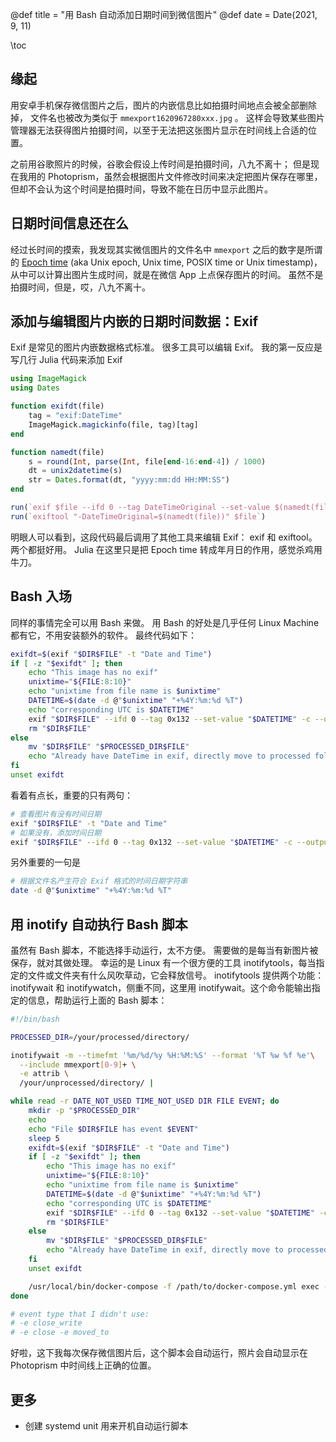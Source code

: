 @def title = "用 Bash 自动添加日期时间到微信图片"
@def date = Date(2021, 9, 11)

\toc

## 缘起

用安卓手机保存微信图片之后，图片的内嵌信息比如拍摄时间地点会被全部删除掉，
文件名也被改为类似于 `mmexport1620967280xxx.jpg` 。
这样会导致某些图片管理器无法获得图片拍摄时间，以至于无法把这张图片显示在时间线上合适的位置。

之前用谷歌照片的时候，谷歌会假设上传时间是拍摄时间，八九不离十；
但是现在我用的 Photoprism，虽然会根据图片文件修改时间来决定把图片保存在哪里，但却不会认为这个时间是拍摄时间，导致不能在日历中显示此图片。

## 日期时间信息还在么

经过长时间的摸索，我发现其实微信图片的文件名中 `mmexport` 之后的数字是所谓的 [Epoch time](https://www.epochconverter.com/) (aka Unix epoch, Unix time, POSIX time or Unix timestamp)，从中可以计算出图片生成时间，就是在微信 App 上点保存图片的时间。
虽然不是拍摄时间，但是，哎，八九不离十。

## 添加与编辑图片内嵌的日期时间数据：Exif

Exif 是常见的图片内嵌数据格式标准。
很多工具可以编辑 Exif。
我的第一反应是写几行 Julia 代码来添加 Exif
```julia
using ImageMagick
using Dates

function exifdt(file)
	tag = "exif:DateTime"
	ImageMagick.magickinfo(file, tag)[tag]
end

function namedt(file)
	s = round(Int, parse(Int, file[end-16:end-4]) / 1000)
	dt = unix2datetime(s)
	str = Dates.format(dt, "yyyy:mm:dd HH:MM:SS")
end

run(`exif $file --ifd 0 --tag DateTimeOriginal --set-value $(namedt(file))`)
run(`exiftool "-DateTimeOriginal=$(namedt(file))" $file`)
```
明眼人可以看到，这段代码最后调用了其他工具来编辑 Exif：
exif 和 exiftool。两个都挺好用。
Julia 在这里只是把 Epoch time 转成年月日的作用，感觉杀鸡用牛刀。

## Bash 入场

同样的事情完全可以用 Bash 来做。
用 Bash 的好处是几乎任何 Linux Machine 都有它，不用安装额外的软件。
最终代码如下：
```bash
exifdt=$(exif "$DIR$FILE" -t "Date and Time")
if [ -z "$exifdt" ]; then
    echo "This image has no exif"
    unixtime="${FILE:8:10}"
    echo "unixtime from file name is $unixtime"
    DATETIME=$(date -d @"$unixtime" "+%4Y:%m:%d %T")
    echo "corresponding UTC is $DATETIME"
    exif "$DIR$FILE" --ifd 0 --tag 0x132 --set-value "$DATETIME" -c --output "$PROCESSED_DIR""$FILE"
    rm "$DIR$FILE"
else
    mv "$DIR$FILE" "$PROCESSED_DIR$FILE"
    echo "Already have DateTime in exif, directly move to processed folder"
fi
unset exifdt
```
看着有点长，重要的只有两句：

```bash
# 查看图片有没有时间日期
exif "$DIR$FILE" -t "Date and Time"
# 如果没有，添加时间日期
exif "$DIR$FILE" --ifd 0 --tag 0x132 --set-value "$DATETIME" -c --output "$PROCESSED_DIR""$FILE"
```
另外重要的一句是
```bash
# 根据文件名产生符合 Exif 格式的时间日期字符串
date -d @"$unixtime" "+%4Y:%m:%d %T"
```

## 用 inotify 自动执行 Bash 脚本
虽然有 Bash 脚本，不能选择手动运行，太不方便。
需要做的是每当有新图片被保存，就对其做处理。
幸运的是 Linux 有一个很方便的工具 inotifytools，每当指定的文件或文件夹有什么风吹草动，它会释放信号。
inotifytools 提供两个功能：inotifywait 和 inotifywatch，侧重不同，这里用 inotifywait。这个命令能输出指定的信息，帮助运行上面的 Bash 脚本：
```bash
#!/bin/bash

PROCESSED_DIR=/your/processed/directory/

inotifywait -m --timefmt '%m/%d/%y %H:%M:%S' --format '%T %w %f %e'\
  --include mmexport[0-9]+ \
  -e attrib \
  /your/unprocessed/directory/ |

while read -r DATE_NOT_USED TIME_NOT_USED DIR FILE EVENT; do
    mkdir -p "$PROCESSED_DIR"
    echo
    echo "File $DIR$FILE has event $EVENT"
    sleep 5
    exifdt=$(exif "$DIR$FILE" -t "Date and Time")
    if [ -z "$exifdt" ]; then
        echo "This image has no exif"
        unixtime="${FILE:8:10}"
        echo "unixtime from file name is $unixtime"
        DATETIME=$(date -d @"$unixtime" "+%4Y:%m:%d %T")
        echo "corresponding UTC is $DATETIME"
        exif "$DIR$FILE" --ifd 0 --tag 0x132 --set-value "$DATETIME" -c --output "$PROCESSED_DIR""$FILE"
        rm "$DIR$FILE"
    else
        mv "$DIR$FILE" "$PROCESSED_DIR$FILE"
        echo "Already have DateTime in exif, directly move to processed folder"
    fi
    unset exifdt

    /usr/local/bin/docker-compose -f /path/to/docker-compose.yml exec -T photoprism photoprism import
done

# event type that I didn't use:
# -e close_write 
# -e close -e moved_to 
```

好啦，这下我每次保存微信图片后，这个脚本会自动运行，照片会自动显示在 Photoprism 中时间线上正确的位置。

## 更多

- 创建 systemd unit 用来开机自动运行脚本